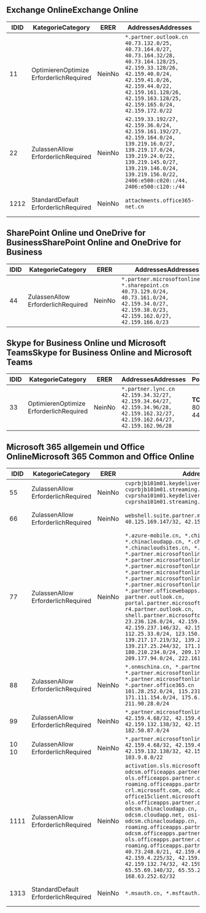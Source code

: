 <!--THIS FILE IS AUTOMATICALLY GENERATED. MANUAL CHANGES WILL BE OVERWRITTEN.-->
<!--Please contact the Office 365 Endpoints team with any questions.-->
<!--China endpoints version 2019072900-->
<!--File generated 2019-08-21 08:00:14.6399-->

## <a name="exchange-online"></a><span data-ttu-id="89a92-101">Exchange Online</span><span class="sxs-lookup"><span data-stu-id="89a92-101">Exchange Online</span></span>

<span data-ttu-id="89a92-102">ID</span><span class="sxs-lookup"><span data-stu-id="89a92-102">ID</span></span> | <span data-ttu-id="89a92-103">Kategorie</span><span class="sxs-lookup"><span data-stu-id="89a92-103">Category</span></span> | <span data-ttu-id="89a92-104">ER</span><span class="sxs-lookup"><span data-stu-id="89a92-104">ER</span></span> | <span data-ttu-id="89a92-105">Addresses</span><span class="sxs-lookup"><span data-stu-id="89a92-105">Addresses</span></span> | <span data-ttu-id="89a92-106">Ports</span><span class="sxs-lookup"><span data-stu-id="89a92-106">Ports</span></span>
-- | -------------------- | -- | --------------------------------------------------------------------------------------------------------------------------------------------------------------------------------------------------------------------------------------- | ------------------------
<span data-ttu-id="89a92-107">1</span><span class="sxs-lookup"><span data-stu-id="89a92-107">1</span></span> | <span data-ttu-id="89a92-108">Optimieren</span><span class="sxs-lookup"><span data-stu-id="89a92-108">Optimize</span></span><BR><span data-ttu-id="89a92-109">Erforderlich</span><span class="sxs-lookup"><span data-stu-id="89a92-109">Required</span></span> | <span data-ttu-id="89a92-110">Nein</span><span class="sxs-lookup"><span data-stu-id="89a92-110">No</span></span> | `*.partner.outlook.cn`<BR>`40.73.132.0/25, 40.73.164.0/27, 40.73.164.32/28, 40.73.164.128/25, 42.159.33.128/26, 42.159.40.0/24, 42.159.41.0/26, 42.159.44.0/22, 42.159.161.128/26, 42.159.163.128/25, 42.159.165.0/24, 42.159.172.0/22` | <span data-ttu-id="89a92-111">**TCP:** 443, 80</span><span class="sxs-lookup"><span data-stu-id="89a92-111">**TCP:** 443, 80</span></span>
<span data-ttu-id="89a92-112">2</span><span class="sxs-lookup"><span data-stu-id="89a92-112">2</span></span> | <span data-ttu-id="89a92-113">Zulassen</span><span class="sxs-lookup"><span data-stu-id="89a92-113">Allow</span></span><BR><span data-ttu-id="89a92-114">Erforderlich</span><span class="sxs-lookup"><span data-stu-id="89a92-114">Required</span></span> | <span data-ttu-id="89a92-115">Nein</span><span class="sxs-lookup"><span data-stu-id="89a92-115">No</span></span> | `42.159.33.192/27, 42.159.36.0/24, 42.159.161.192/27, 42.159.164.0/24, 139.219.16.0/27, 139.219.17.0/24, 139.219.24.0/22, 139.219.145.0/27, 139.219.146.0/24, 139.219.156.0/22, 2406:e500:c020::/44, 2406:e500:c120::/44` | <span data-ttu-id="89a92-116">**TCP:** 25, 443, 53, 80</span><span class="sxs-lookup"><span data-stu-id="89a92-116">**TCP:** 25, 443, 53, 80</span></span>
<span data-ttu-id="89a92-117">12</span><span class="sxs-lookup"><span data-stu-id="89a92-117">12</span></span> | <span data-ttu-id="89a92-118">Standard</span><span class="sxs-lookup"><span data-stu-id="89a92-118">Default</span></span><BR><span data-ttu-id="89a92-119">Erforderlich</span><span class="sxs-lookup"><span data-stu-id="89a92-119">Required</span></span> | <span data-ttu-id="89a92-120">Nein</span><span class="sxs-lookup"><span data-stu-id="89a92-120">No</span></span> | `attachments.office365-net.cn` | <span data-ttu-id="89a92-121">**TCP:** 443, 80</span><span class="sxs-lookup"><span data-stu-id="89a92-121">**TCP:** 443, 80</span></span>

## <a name="sharepoint-online-and-onedrive-for-business"></a><span data-ttu-id="89a92-122">SharePoint Online und OneDrive for Business</span><span class="sxs-lookup"><span data-stu-id="89a92-122">SharePoint Online and OneDrive for Business</span></span>

<span data-ttu-id="89a92-123">ID</span><span class="sxs-lookup"><span data-stu-id="89a92-123">ID</span></span> | <span data-ttu-id="89a92-124">Kategorie</span><span class="sxs-lookup"><span data-stu-id="89a92-124">Category</span></span> | <span data-ttu-id="89a92-125">ER</span><span class="sxs-lookup"><span data-stu-id="89a92-125">ER</span></span> | <span data-ttu-id="89a92-126">Addresses</span><span class="sxs-lookup"><span data-stu-id="89a92-126">Addresses</span></span> | <span data-ttu-id="89a92-127">Ports</span><span class="sxs-lookup"><span data-stu-id="89a92-127">Ports</span></span>
-- | ----------------- | -- | ----------------------------------------------------------------------------------------------------------------------------------------------------- | ----------------
<span data-ttu-id="89a92-128">4</span><span class="sxs-lookup"><span data-stu-id="89a92-128">4</span></span> | <span data-ttu-id="89a92-129">Zulassen</span><span class="sxs-lookup"><span data-stu-id="89a92-129">Allow</span></span><BR><span data-ttu-id="89a92-130">Erforderlich</span><span class="sxs-lookup"><span data-stu-id="89a92-130">Required</span></span> | <span data-ttu-id="89a92-131">Nein</span><span class="sxs-lookup"><span data-stu-id="89a92-131">No</span></span> | `*.partner.microsoftonline.cn, *.sharepoint.cn`<BR>`40.73.129.0/24, 40.73.161.0/24, 42.159.34.0/27, 42.159.38.0/23, 42.159.162.0/27, 42.159.166.0/23` | <span data-ttu-id="89a92-132">**TCP:** 443, 80</span><span class="sxs-lookup"><span data-stu-id="89a92-132">**TCP:** 443, 80</span></span>

## <a name="skype-for-business-online-and-microsoft-teams"></a><span data-ttu-id="89a92-133">Skype for Business Online und Microsoft Teams</span><span class="sxs-lookup"><span data-stu-id="89a92-133">Skype for Business Online and Microsoft Teams</span></span>

<span data-ttu-id="89a92-134">ID</span><span class="sxs-lookup"><span data-stu-id="89a92-134">ID</span></span> | <span data-ttu-id="89a92-135">Kategorie</span><span class="sxs-lookup"><span data-stu-id="89a92-135">Category</span></span> | <span data-ttu-id="89a92-136">ER</span><span class="sxs-lookup"><span data-stu-id="89a92-136">ER</span></span> | <span data-ttu-id="89a92-137">Addresses</span><span class="sxs-lookup"><span data-stu-id="89a92-137">Addresses</span></span> | <span data-ttu-id="89a92-138">Ports</span><span class="sxs-lookup"><span data-stu-id="89a92-138">Ports</span></span>
-- | -------------------- | -- | -------------------------------------------------------------------------------------------------------------------------------- | ----------------
<span data-ttu-id="89a92-139">3</span><span class="sxs-lookup"><span data-stu-id="89a92-139">3</span></span> | <span data-ttu-id="89a92-140">Optimieren</span><span class="sxs-lookup"><span data-stu-id="89a92-140">Optimize</span></span><BR><span data-ttu-id="89a92-141">Erforderlich</span><span class="sxs-lookup"><span data-stu-id="89a92-141">Required</span></span> | <span data-ttu-id="89a92-142">Nein</span><span class="sxs-lookup"><span data-stu-id="89a92-142">No</span></span> | `*.partner.lync.cn`<BR>`42.159.34.32/27, 42.159.34.64/27, 42.159.34.96/28, 42.159.162.32/27, 42.159.162.64/27, 42.159.162.96/28` | <span data-ttu-id="89a92-143">**TCP:** 443, 80</span><span class="sxs-lookup"><span data-stu-id="89a92-143">**TCP:** 443, 80</span></span>

## <a name="microsoft-365-common-and-office-online"></a><span data-ttu-id="89a92-144">Microsoft 365 allgemein und Office Online</span><span class="sxs-lookup"><span data-stu-id="89a92-144">Microsoft 365 Common and Office Online</span></span>

<span data-ttu-id="89a92-145">ID</span><span class="sxs-lookup"><span data-stu-id="89a92-145">ID</span></span> | <span data-ttu-id="89a92-146">Kategorie</span><span class="sxs-lookup"><span data-stu-id="89a92-146">Category</span></span> | <span data-ttu-id="89a92-147">ER</span><span class="sxs-lookup"><span data-stu-id="89a92-147">ER</span></span> | <span data-ttu-id="89a92-148">Addresses</span><span class="sxs-lookup"><span data-stu-id="89a92-148">Addresses</span></span> | <span data-ttu-id="89a92-149">Ports</span><span class="sxs-lookup"><span data-stu-id="89a92-149">Ports</span></span>
-- | ------------------- | -- | ---------------------------------------------------------------------------------------------------------------------------------------------------------------------------------------------------------------------------------------------------------------------------------------------------------------------------------------------------------------------------------------------------------------------------------------------------------------------------------------------------------------------------------------------------------------------------------------------------------------------------------------------------------------------------------------------------------------------------------------------------------------------------------------------------------------------------------------------------------------------------------------------------------------------- | ----------------
<span data-ttu-id="89a92-150">5</span><span class="sxs-lookup"><span data-stu-id="89a92-150">5</span></span> | <span data-ttu-id="89a92-151">Zulassen</span><span class="sxs-lookup"><span data-stu-id="89a92-151">Allow</span></span><BR><span data-ttu-id="89a92-152">Erforderlich</span><span class="sxs-lookup"><span data-stu-id="89a92-152">Required</span></span> | <span data-ttu-id="89a92-153">Nein</span><span class="sxs-lookup"><span data-stu-id="89a92-153">No</span></span> | `cvprbjb101m01.keydelivery.mediaservices.chinacloudapi.cn, cvprbjb101m01.streaming.mediaservices.chinacloudapi.cn, cvprsha101m01.keydelivery.mediaservices.chinacloudapi.cn, cvprsha101m01.streaming.mediaservices.chinacloudapi.cn` | <span data-ttu-id="89a92-154">**TCP:** 443, 80</span><span class="sxs-lookup"><span data-stu-id="89a92-154">**TCP:** 443, 80</span></span>
<span data-ttu-id="89a92-155">6</span><span class="sxs-lookup"><span data-stu-id="89a92-155">6</span></span> | <span data-ttu-id="89a92-156">Zulassen</span><span class="sxs-lookup"><span data-stu-id="89a92-156">Allow</span></span><BR><span data-ttu-id="89a92-157">Erforderlich</span><span class="sxs-lookup"><span data-stu-id="89a92-157">Required</span></span> | <span data-ttu-id="89a92-158">Nein</span><span class="sxs-lookup"><span data-stu-id="89a92-158">No</span></span> | `webshell.suite.partner.microsoftonline.cn`<BR>`40.125.169.147/32, 42.159.201.24/32` | <span data-ttu-id="89a92-159">**TCP:** 443, 80</span><span class="sxs-lookup"><span data-stu-id="89a92-159">**TCP:** 443, 80</span></span>
<span data-ttu-id="89a92-160">7</span><span class="sxs-lookup"><span data-stu-id="89a92-160">7</span></span> | <span data-ttu-id="89a92-161">Zulassen</span><span class="sxs-lookup"><span data-stu-id="89a92-161">Allow</span></span><BR><span data-ttu-id="89a92-162">Erforderlich</span><span class="sxs-lookup"><span data-stu-id="89a92-162">Required</span></span> | <span data-ttu-id="89a92-163">Nein</span><span class="sxs-lookup"><span data-stu-id="89a92-163">No</span></span> | `*.azure-mobile.cn, *.chinacloudapi.cn, *.chinacloudapp.cn, *.chinacloud-mobile.cn, *.chinacloudsites.cn, *.partner.microsoftonline-m.cn, *.partner.microsoftonline-m.net.cn, *.partner.microsoftonline-m-i.cn, *.partner.microsoftonline-m-i.net.cn, *.partner.microsoftonline-p.net.cn, *.partner.microsoftonline-p-i.cn, *.partner.microsoftonline-p-i.net.cn, *.partner.officewebapps.cn, *.windowsazure.cn, partner.outlook.cn, portal.partner.microsoftonline.cdnsvc.com, r4.partner.outlook.cn, shell.partner.microsoftonline.cdnsvc.com`<BR>`23.236.126.0/24, 42.159.224.122/32, 42.159.233.91/32, 42.159.237.146/32, 42.159.238.120/32, 58.68.168.0/24, 112.25.33.0/24, 123.150.49.0/24, 125.65.247.0/24, 139.217.17.219/32, 139.217.19.156/32, 139.217.21.3/32, 139.217.25.244/32, 171.107.84.0/24, 180.210.232.0/24, 180.210.234.0/24, 209.177.86.0/24, 209.177.90.0/24, 209.177.94.0/24, 222.161.226.0/24` | <span data-ttu-id="89a92-164">**TCP:** 443, 80</span><span class="sxs-lookup"><span data-stu-id="89a92-164">**TCP:** 443, 80</span></span>
<span data-ttu-id="89a92-165">8</span><span class="sxs-lookup"><span data-stu-id="89a92-165">8</span></span> | <span data-ttu-id="89a92-166">Zulassen</span><span class="sxs-lookup"><span data-stu-id="89a92-166">Allow</span></span><BR><span data-ttu-id="89a92-167">Erforderlich</span><span class="sxs-lookup"><span data-stu-id="89a92-167">Required</span></span> | <span data-ttu-id="89a92-168">Nein</span><span class="sxs-lookup"><span data-stu-id="89a92-168">No</span></span> | `*.onmschina.cn, *.partner.microsoftonline.net.cn, *.partner.microsoftonline-i.cn, *.partner.microsoftonline-i.net.cn, *.partner.office365.cn`<BR>`101.28.252.0/24, 115.231.150.0/24, 123.235.32.0/24, 171.111.154.0/24, 175.6.10.0/24, 180.210.229.0/24, 211.90.28.0/24` | <span data-ttu-id="89a92-169">**TCP:** 443, 80</span><span class="sxs-lookup"><span data-stu-id="89a92-169">**TCP:** 443, 80</span></span>
<span data-ttu-id="89a92-170">9</span><span class="sxs-lookup"><span data-stu-id="89a92-170">9</span></span> | <span data-ttu-id="89a92-171">Zulassen</span><span class="sxs-lookup"><span data-stu-id="89a92-171">Allow</span></span><BR><span data-ttu-id="89a92-172">Erforderlich</span><span class="sxs-lookup"><span data-stu-id="89a92-172">Required</span></span> | <span data-ttu-id="89a92-173">Nein</span><span class="sxs-lookup"><span data-stu-id="89a92-173">No</span></span> | `*.partner.microsoftonline-p.cn`<BR>`42.159.4.68/32, 42.159.4.200/32, 42.159.7.156/32, 42.159.132.138/32, 42.159.133.17/32, 42.159.135.78/32, 182.50.87.0/24` | <span data-ttu-id="89a92-174">**TCP:** 443, 80</span><span class="sxs-lookup"><span data-stu-id="89a92-174">**TCP:** 443, 80</span></span>
<span data-ttu-id="89a92-175">10 </span><span class="sxs-lookup"><span data-stu-id="89a92-175">10</span></span> | <span data-ttu-id="89a92-176">Zulassen</span><span class="sxs-lookup"><span data-stu-id="89a92-176">Allow</span></span><BR><span data-ttu-id="89a92-177">Erforderlich</span><span class="sxs-lookup"><span data-stu-id="89a92-177">Required</span></span> | <span data-ttu-id="89a92-178">Nein</span><span class="sxs-lookup"><span data-stu-id="89a92-178">No</span></span> | `*.partner.microsoftonline.cn`<BR>`42.159.4.68/32, 42.159.4.200/32, 42.159.7.156/32, 42.159.132.138/32, 42.159.133.17/32, 42.159.135.78/32, 103.9.8.0/22` | <span data-ttu-id="89a92-179">**TCP:** 443, 80</span><span class="sxs-lookup"><span data-stu-id="89a92-179">**TCP:** 443, 80</span></span>
<span data-ttu-id="89a92-180">11</span><span class="sxs-lookup"><span data-stu-id="89a92-180">11</span></span> | <span data-ttu-id="89a92-181">Zulassen</span><span class="sxs-lookup"><span data-stu-id="89a92-181">Allow</span></span><BR><span data-ttu-id="89a92-182">Erforderlich</span><span class="sxs-lookup"><span data-stu-id="89a92-182">Required</span></span> | <span data-ttu-id="89a92-183">Nein</span><span class="sxs-lookup"><span data-stu-id="89a92-183">No</span></span> | `activation.sls.microsoft.com, bjb-odcsm.officeapps.partner.office365.cn, bjb-ols.officeapps.partner.office365.cn, bjb-roaming.officeapps.partner.office365.cn, crl.microsoft.com, odc.officeapps.live.com, office15client.microsoft.com, officecdn.microsoft.com, ols.officeapps.partner.office365.cn, osi-prod-bjb01-odcsm.chinacloudapp.cn, osiprod-scus01-odcsm.cloudapp.net, osi-prod-sha01-odcsm.chinacloudapp.cn, roaming.officeapps.partner.office365.cn, sha-odcsm.officeapps.partner.office365.cn, sha-ols.officeapps.partner.office365.cn, sha-roaming.officeapps.partner.office365.cn`<BR>`40.73.248.0/21, 42.159.4.45/32, 42.159.4.50/32, 42.159.4.225/32, 42.159.7.13/32, 42.159.132.73/32, 42.159.132.74/32, 42.159.132.75/32, 65.52.98.231/32, 65.55.69.140/32, 65.55.227.140/32, 70.37.81.47/32, 168.63.252.62/32` | <span data-ttu-id="89a92-184">**TCP:** 443, 80</span><span class="sxs-lookup"><span data-stu-id="89a92-184">**TCP:** 443, 80</span></span>
<span data-ttu-id="89a92-185">13</span><span class="sxs-lookup"><span data-stu-id="89a92-185">13</span></span> | <span data-ttu-id="89a92-186">Standard</span><span class="sxs-lookup"><span data-stu-id="89a92-186">Default</span></span><BR><span data-ttu-id="89a92-187">Erforderlich</span><span class="sxs-lookup"><span data-stu-id="89a92-187">Required</span></span> | <span data-ttu-id="89a92-188">Nein</span><span class="sxs-lookup"><span data-stu-id="89a92-188">No</span></span> | `*.msauth.cn, *.msftauth.cn` | <span data-ttu-id="89a92-189">**TCP:** 443, 80</span><span class="sxs-lookup"><span data-stu-id="89a92-189">**TCP:** 443, 80</span></span>
